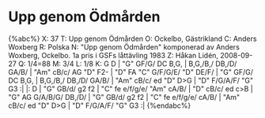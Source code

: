 # Upp genom Ödmården

{%abc%}
X: 37
T: Upp genom Ödmården
O: Ockelbo, Gästrikland
C: Anders Woxberg
R: Polska 
N: "Upp genom Ödmården" komponerad av Anders Woxberg, Ockelbo. 1a pris i GSFs låttävling 1983
Z: Håkan Lidén, 2008-09-27
Q: 1/4=88
M: 3/4
L: 1/8
K: G
D | "G" GF/G/ DC B,G, | B,G,/B,/ DB,/D/ GA/B/ | "Am" cB/c/ AG "D" F2- | "D" FA "C" G/F/G/E/ "D" DE/F/ |
"G" GF/G/ DC B,G, | B,G,/B,/ DB,/D/ GA/B/ | "Am" cB/c/ ed "D" D>G | "D" F/G/A/F/ "G" G3 :|
|: D | "G" GB/d/ g2 f2 | "C" fe e/f/g/e/ "Am" cA/B/ | "D" cB/c/ ed c>B | "G" AG G/A/B/G/ DB,/D/ |
"G" GB/d/ g2 f2 | "C" fe e/f/g/e/ cA/B/ | "Am" cB/c/ ed "D" D>G | "D" F/G/A/F/ "G" G3 :|
{%endabc%}

